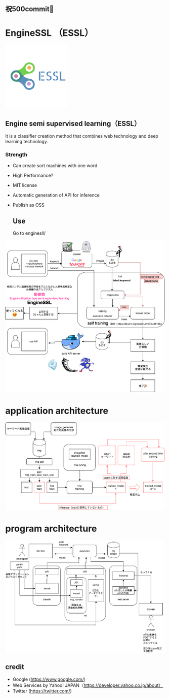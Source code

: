 ## 祝500commit🎉

# EngineSSL （ESSL）

![logo](./src/essl_logo.png)

## Engine semi supervised learning（ESSL）

It is a classifier creation method that combines web technology and deep learning technology.

### Strength

* Can create sort machines with one word

* High Performance?

* MIT license

* Automatic generation of API for inference

* Publish as OSS

    

  ## Use

  Go to enginesll/


![archtechture](./src/master_arch.png)



# application architecture





![arch2](./src/essl_core.png)



# program architecture





![essl_program](./src/essl_program.png)


## credit
* Google (https://www.google.com/)
* Web Services by Yahoo! JAPAN（https://developer.yahoo.co.jp/about）
* Twitter (https://twitter.com/)